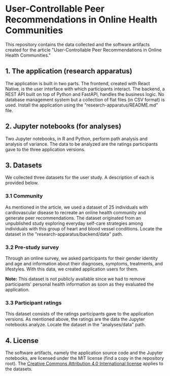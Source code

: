 # User-Controllable Peer Recommendations in Online Health Communities
This repository contains the data collected and the software artifacts created for the article "User-Controllable Peer Recommendations in Online Health Communities."

## 1. The application (research apparatus)
The application is built in two parts. The frontend, created with React Native, is the user interface with which participants interact. The backend, a REST API built on top of Python and FastAPI, handles the business logic. No database management system but a collection of flat files (in CSV format) is used. Install the application using the "research-apparatus/README.md" file.

## 2. Jupyter notebooks (for analyses)
Two Jupyter notebooks, in R and Python, perform path analysis and analysis of variance. The data to be analyzed are the ratings participants gave to the three application versions.

## 3. Datasets
We collected three datasets for the user study. A description of each is provided below.

### 3.1 Community
As mentioned in the article, we used a dataset of 25 individuals with cardiovascular disease to recreate an online health community and generate peer recommendations. The dataset originated from an unpublished study exploring everyday self-care strategies among individuals with this group of heart and blood vessel conditions. Locate the dataset in the "research-apparatus/backend/data" path.

### 3.2 Pre-study survey
Through an online survey, we asked participants for their gender identity and age and information about their diagnoses, symptoms, treatments, and lifestyles. With this data, we created application users for them.

**Note:** This dataset is not publicly available since we had to remove participants' personal health information as soon as they evaluated the application.

### 3.3 Participant ratings
This dataset consists of the ratings participants gave to the application versions. As mentioned above, the ratings are the data the Jupyter notebooks analyze. Locate the dataset in the "analyses/data" path.

## 4. License
The software artifacts, namely the application source code and the Jupyter notebooks, are licensed under the MIT license (find a copy in the repository root). The [Creative Commons Attribution 4.0 International license](https://creativecommons.org/licenses/by/4.0/) applies to the datasets.
